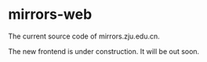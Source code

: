 mirrors-web
===========

The current source code of mirrors.zju.edu.cn.

The new frontend is under construction. It will be out soon.
